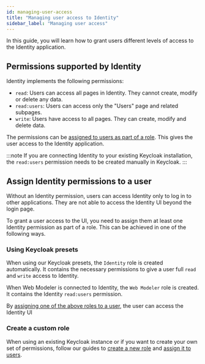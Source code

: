 ```yaml
---
id: managing-user-access
title: "Managing user access to Identity"
sidebar_label: "Managing user access"
---
```


In this guide, you will learn how to grant users different levels of access to the Identity application.

## Permissions supported by Identity

Identity implements the following permissions:

- `read`: Users can access all pages in Identity. They cannot create, modify or delete any data.
- `read:users`: Users can access only the "Users" page and related subpages.
- `write`: Users have access to all pages. They can create, modify and delete data.

The permissions can be [assigned to users as part of a role](assigning-a-role-to-a-user.md). This gives the user access to the Identity application.

:::note
If you are connecting Identity to your existing Keycloak installation, the `read:users` permission needs to be created manually in Keycloak.
:::

## Assign Identity permissions to a user

Without an Identity permission, users can access Identity only to log in to other applications.
They are not able to access the Identity UI beyond the login page.

To grant a user access to the UI, you need to assign them at least one Identity permission as part of a role.
This can be achieved in one of the following ways.

### Using Keycloak presets

When using our Keycloak presets, the `Identity` role is created automatically.
It contains the necessary permissions to give a user full `read` and `write` access to Identity.

When Web Modeler is connected to Identity, the `Web Modeler` role is created. It contains the Identity `read:users` permission.

By [assigning one of the above roles to a user](assigning-a-role-to-a-user.md), the user can access the Identity UI

### Create a custom role

When using an existing Keycloak instance or if you want to create your own set of permissions, follow our guides to [create a new role](adding-a-role.md) and [assign it to users](assigning-a-role-to-a-user.md).
